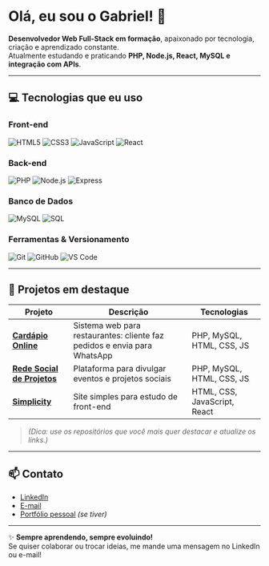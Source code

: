 # Olá, eu sou o Gabriel! 👋

**Desenvolvedor Web Full-Stack em formação**, apaixonado por tecnologia, criação e aprendizado constante.  
Atualmente estudando e praticando **PHP, Node.js, React, MySQL e integração com APIs**.

---

## 💻 Tecnologias que eu uso

### Front-end
![HTML5](https://img.shields.io/badge/HTML5-E34F26?style=flat&logo=html5&logoColor=white)
![CSS3](https://img.shields.io/badge/CSS3-1572B6?style=flat&logo=css3&logoColor=white)
![JavaScript](https://img.shields.io/badge/JavaScript-F7DF1E?style=flat&logo=javascript&logoColor=black)
![React](https://img.shields.io/badge/React-20232A?style=flat&logo=react&logoColor=61DAFB)

### Back-end
![PHP](https://img.shields.io/badge/PHP-777BB4?style=flat&logo=php&logoColor=white)
![Node.js](https://img.shields.io/badge/Node.js-339933?style=flat&logo=nodedotjs&logoColor=white)
![Express](https://img.shields.io/badge/Express-000000?style=flat&logo=express&logoColor=white)

### Banco de Dados
![MySQL](https://img.shields.io/badge/MySQL-4479A1?style=flat&logo=mysql&logoColor=white)
![SQL](https://img.shields.io/badge/SQL-000000?style=flat&logo=postgresql&logoColor=white)

### Ferramentas & Versionamento
![Git](https://img.shields.io/badge/Git-F05032?style=flat&logo=git&logoColor=white)
![GitHub](https://img.shields.io/badge/GitHub-181717?style=flat&logo=github&logoColor=white)
![VS Code](https://img.shields.io/badge/VS%20Code-007ACC?style=flat&logo=visualstudiocode&logoColor=white)

---

## 🌟 Projetos em destaque

| Projeto           | Descrição                                           | Tecnologias                          |
|------------------|----------------------------------------------------|-------------------------------------|
| **[Cardápio Online](link-do-repo)** | Sistema web para restaurantes: cliente faz pedidos e envia para WhatsApp | PHP, MySQL, HTML, CSS, JS |
| **[Rede Social de Projetos](link-do-repo)** | Plataforma para divulgar eventos e projetos sociais | PHP, MySQL, HTML, CSS, JS |
| **[Simplicity](link-do-repo)** | Site simples para estudo de front-end | HTML, CSS, JavaScript, React |

> *(Dica: use os repositórios que você mais quer destacar e atualize os links.)*

---

## 📫 Contato

- [LinkedIn](link-do-linkedin)  
- [E-mail](mailto:seu-email)  
- [Portfólio pessoal](link-do-portfolio) *(se tiver)*  

---

✨ **Sempre aprendendo, sempre evoluindo!**  
Se quiser colaborar ou trocar ideias, me mande uma mensagem no LinkedIn ou e-mail!


